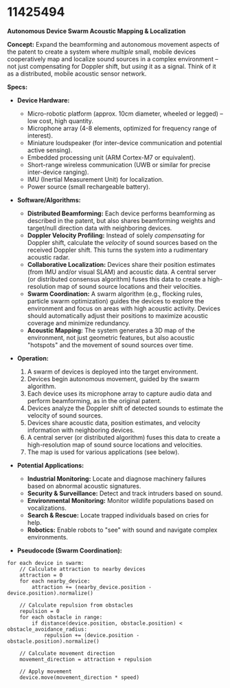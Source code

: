# 11425494

**Autonomous Device Swarm Acoustic Mapping & Localization**

**Concept:** Expand the beamforming and autonomous movement aspects of the patent to create a system where *multiple* small, mobile devices cooperatively map and localize sound sources in a complex environment – not just compensating for Doppler shift, but *using* it as a signal. Think of it as a distributed, mobile acoustic sensor network.

**Specs:**

*   **Device Hardware:**
    *   Micro-robotic platform (approx. 10cm diameter, wheeled or legged) – low cost, high quantity.
    *   Microphone array (4-8 elements, optimized for frequency range of interest).
    *   Miniature loudspeaker (for inter-device communication and potential active sensing).
    *   Embedded processing unit (ARM Cortex-M7 or equivalent).
    *   Short-range wireless communication (UWB or similar for precise inter-device ranging).
    *   IMU (Inertial Measurement Unit) for localization.
    *   Power source (small rechargeable battery).

*   **Software/Algorithms:**
    *   **Distributed Beamforming:** Each device performs beamforming as described in the patent, but also shares beamforming weights and target/null direction data with neighboring devices.
    *   **Doppler Velocity Profiling:** Instead of solely *compensating* for Doppler shift, calculate the *velocity* of sound sources based on the received Doppler shift. This turns the system into a rudimentary acoustic radar.
    *   **Collaborative Localization:** Devices share their position estimates (from IMU and/or visual SLAM) and acoustic data. A central server (or distributed consensus algorithm) fuses this data to create a high-resolution map of sound source locations and their velocities.
    *   **Swarm Coordination:**  A swarm algorithm (e.g., flocking rules, particle swarm optimization) guides the devices to explore the environment and focus on areas with high acoustic activity.  Devices should automatically adjust their positions to maximize acoustic coverage and minimize redundancy.
    *   **Acoustic Mapping:**  The system generates a 3D map of the environment, not just geometric features, but also acoustic "hotspots" and the movement of sound sources over time.

*   **Operation:**
    1.  A swarm of devices is deployed into the target environment.
    2.  Devices begin autonomous movement, guided by the swarm algorithm.
    3.  Each device uses its microphone array to capture audio data and perform beamforming, as in the original patent.
    4.  Devices analyze the Doppler shift of detected sounds to estimate the velocity of sound sources.
    5.  Devices share acoustic data, position estimates, and velocity information with neighboring devices.
    6.  A central server (or distributed algorithm) fuses this data to create a high-resolution map of sound source locations and velocities.
    7.  The map is used for various applications (see below).

*   **Potential Applications:**
    *   **Industrial Monitoring:** Locate and diagnose machinery failures based on abnormal acoustic signatures.
    *   **Security & Surveillance:** Detect and track intruders based on sound.
    *   **Environmental Monitoring:** Monitor wildlife populations based on vocalizations.
    *   **Search & Rescue:** Locate trapped individuals based on cries for help.
    *   **Robotics:** Enable robots to "see" with sound and navigate complex environments.

*   **Pseudocode (Swarm Coordination):**

```
for each device in swarm:
    // Calculate attraction to nearby devices
    attraction = 0
    for each nearby_device:
        attraction += (nearby_device.position - device.position).normalize()

    // Calculate repulsion from obstacles
    repulsion = 0
    for each obstacle in range:
        if distance(device.position, obstacle.position) < obstacle_avoidance_radius:
            repulsion += (device.position - obstacle.position).normalize()

    // Calculate movement direction
    movement_direction = attraction + repulsion

    // Apply movement
    device.move(movement_direction * speed)
```